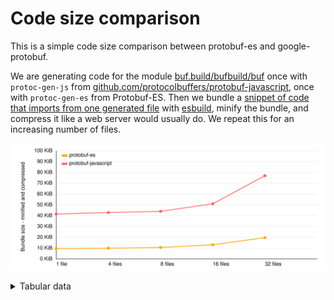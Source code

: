 # Code size comparison

This is a simple code size comparison between protobuf-es and google-protobuf.

We are generating code for the module [buf.build/bufbuild/buf](https://buf.build/bufbuild/buf)
once with `protoc-gen-js` from [github.com/protocolbuffers/protobuf-javascript](https://github.com/protocolbuffers/protobuf-javascript),
once with `protoc-gen-es` from Protobuf-ES. Then we bundle a [snippet of code that imports from one generated file](./src/gen/protobuf-es/entry-1.ts)
with [esbuild](https://esbuild.github.io/), minify the bundle, and compress it like a web server would
usually do. We repeat this for an increasing number of files.

![chart](./chart.svg)

<details><summary>Tabular data</summary>

<!--- TABLE-START -->
| code generator  | files    | bundle size             | minified               | compressed         |
|-----------------|----------|------------------------:|-----------------------:|-------------------:|
| protobuf-es | 1 | 79,807 b | 34,438 b | 9,815 b |
| protobuf-es | 4 | 92,904 b | 37,412 b | 10,141 b |
| protobuf-es | 8 | 102,245 b | 41,910 b | 10,845 b |
| protobuf-es | 16 | 165,925 b | 67,155 b | 13,384 b |
| protobuf-es | 32 | 345,303 b | 148,107 b | 20,200 b |
| protobuf-javascript | 1 | 334,193 b | 255,820 b | 42,481 b |
| protobuf-javascript | 4 | 360,861 b | 271,092 b | 43,912 b |
| protobuf-javascript | 8 | 382,904 b | 283,409 b | 45,038 b |
| protobuf-javascript | 16 | 542,945 b | 378,100 b | 52,204 b |
| protobuf-javascript | 32 | 1,235,469 b | 819,610 b | 78,780 b |
<!--- TABLE-END -->

</details>

